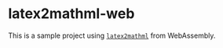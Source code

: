 # latex2mathml-web

This is a sample project using [`latex2mathml`](https://github.com/osanshouo/latex2mathml) from WebAssembly.
